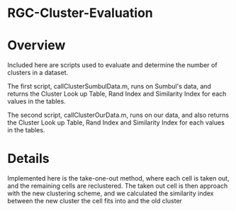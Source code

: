 # RGC-Cluster-Evaluation
# Overview
Included here are scripts used to evaluate and determine the number of clusters in a dataset. 

The first script, callClusterSumbulData.m, runs on Sumbul's data, and returns the Cluster Look up Table, Rand Index and Similarity Index for each values in the tables. 

The second script, callClusterOurData.m, runs on our data, and also returns the Cluster Look up Table, Rand Index and Similarity Index for each values in the tables.

# Details
Implemented here is the take-one-out method, where each cell is taken out, and the remaining cells are reclustered. The taken out cell is then approach with the new clustering scheme, and we calculated the similarity index between the new cluster the cell fits into and the old cluster
